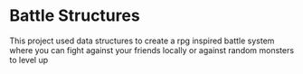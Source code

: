 # Battle Structures

This project used data structures to create a rpg inspired battle system where you can fight against your friends locally or against random monsters to level up
